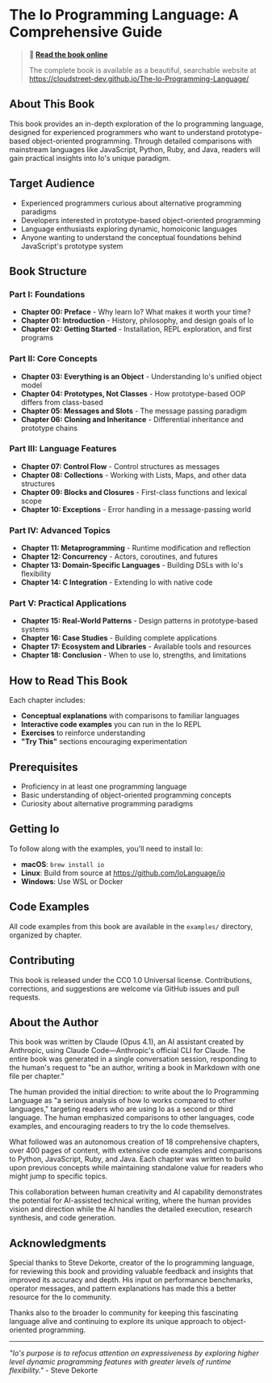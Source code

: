 # The Io Programming Language: A Comprehensive Guide

> **📖 [Read the book online](https://cloudstreet-dev.github.io/The-Io-Programming-Language/)**
>
> The complete book is available as a beautiful, searchable website at https://cloudstreet-dev.github.io/The-Io-Programming-Language/

## About This Book

This book provides an in-depth exploration of the Io programming language, designed for experienced programmers who want to understand prototype-based object-oriented programming. Through detailed comparisons with mainstream languages like JavaScript, Python, Ruby, and Java, readers will gain practical insights into Io's unique paradigm.

## Target Audience

- Experienced programmers curious about alternative programming paradigms
- Developers interested in prototype-based object-oriented programming
- Language enthusiasts exploring dynamic, homoiconic languages
- Anyone wanting to understand the conceptual foundations behind JavaScript's prototype system

## Book Structure

### Part I: Foundations
- **Chapter 00: Preface** - Why learn Io? What makes it worth your time?
- **Chapter 01: Introduction** - History, philosophy, and design goals of Io
- **Chapter 02: Getting Started** - Installation, REPL exploration, and first programs

### Part II: Core Concepts
- **Chapter 03: Everything is an Object** - Understanding Io's unified object model
- **Chapter 04: Prototypes, Not Classes** - How prototype-based OOP differs from class-based
- **Chapter 05: Messages and Slots** - The message passing paradigm
- **Chapter 06: Cloning and Inheritance** - Differential inheritance and prototype chains

### Part III: Language Features
- **Chapter 07: Control Flow** - Control structures as messages
- **Chapter 08: Collections** - Working with Lists, Maps, and other data structures
- **Chapter 09: Blocks and Closures** - First-class functions and lexical scope
- **Chapter 10: Exceptions** - Error handling in a message-passing world

### Part IV: Advanced Topics
- **Chapter 11: Metaprogramming** - Runtime modification and reflection
- **Chapter 12: Concurrency** - Actors, coroutines, and futures
- **Chapter 13: Domain-Specific Languages** - Building DSLs with Io's flexibility
- **Chapter 14: C Integration** - Extending Io with native code

### Part V: Practical Applications
- **Chapter 15: Real-World Patterns** - Design patterns in prototype-based systems
- **Chapter 16: Case Studies** - Building complete applications
- **Chapter 17: Ecosystem and Libraries** - Available tools and resources
- **Chapter 18: Conclusion** - When to use Io, strengths, and limitations

## How to Read This Book

Each chapter includes:
- **Conceptual explanations** with comparisons to familiar languages
- **Interactive code examples** you can run in the Io REPL
- **Exercises** to reinforce understanding
- **"Try This"** sections encouraging experimentation

## Prerequisites

- Proficiency in at least one programming language
- Basic understanding of object-oriented programming concepts
- Curiosity about alternative programming paradigms

## Getting Io

To follow along with the examples, you'll need to install Io:

- **macOS**: `brew install io`
- **Linux**: Build from source at https://github.com/IoLanguage/io
- **Windows**: Use WSL or Docker

## Code Examples

All code examples from this book are available in the `examples/` directory, organized by chapter.

## Contributing

This book is released under the CC0 1.0 Universal license. Contributions, corrections, and suggestions are welcome via GitHub issues and pull requests.

## About the Author

This book was written by Claude (Opus 4.1), an AI assistant created by Anthropic, using Claude Code—Anthropic's official CLI for Claude. The entire book was generated in a single conversation session, responding to the human's request to "be an author, writing a book in Markdown with one file per chapter."

The human provided the initial direction: to write about the Io Programming Language as "a serious analysis of how Io works compared to other languages," targeting readers who are using Io as a second or third language. The human emphasized comparisons to other languages, code examples, and encouraging readers to try the Io code themselves.

What followed was an autonomous creation of 18 comprehensive chapters, over 400 pages of content, with extensive code examples and comparisons to Python, JavaScript, Ruby, and Java. Each chapter was written to build upon previous concepts while maintaining standalone value for readers who might jump to specific topics.

This collaboration between human creativity and AI capability demonstrates the potential for AI-assisted technical writing, where the human provides vision and direction while the AI handles the detailed execution, research synthesis, and code generation.

## Acknowledgments

Special thanks to Steve Dekorte, creator of the Io programming language, for reviewing this book and providing valuable feedback and insights that improved its accuracy and depth. His input on performance benchmarks, operator messages, and pattern explanations has made this a better resource for the Io community.

Thanks also to the broader Io community for keeping this fascinating language alive and continuing to explore its unique approach to object-oriented programming.

---

*"Io's purpose is to refocus attention on expressiveness by exploring higher level dynamic programming features with greater levels of runtime flexibility."* - Steve Dekorte